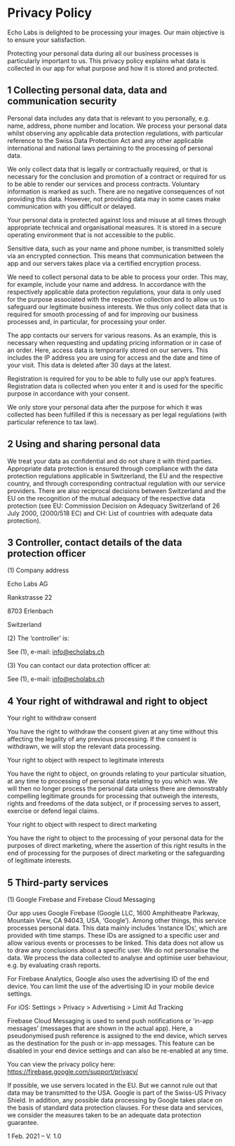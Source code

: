 # Privacy Policy

Echo Labs is delighted to be processing your images. Our main objective is to ensure your satisfaction. 

Protecting your personal data during all our business processes is particularly important to us. This privacy policy explains what data is collected in our app for what purpose and how it is stored and protected.

## 1 Collecting personal data, data and communication security 
Personal data includes any data that is relevant to you personally, e.g. name, address, phone number and location. We process your personal data whilst observing any applicable data protection regulations, with particular reference to the Swiss Data Protection Act and any other applicable international and national laws pertaining to the processing of personal data.

We only collect data that is legally or contractually required, or that is necessary for the conclusion and promotion of a contract or required for us to be able to render our services and process contracts. Voluntary information is marked as such. There are no negative consequences of not providing this data. However, not providing data may in some cases make communication with you difficult or delayed.

Your personal data is protected against loss and misuse at all times through appropriate technical and organisational measures. It is stored in a secure operating environment that is not accessible to the public.

Sensitive data, such as your name and phone number, is transmitted solely via an encrypted connection. This means that communication between the app and our servers takes place via a certified encryption process.

We need to collect personal data to be able to process your order. This may, for example, include your name and address. In accordance with the respectively applicable data protection regulations, your data is only used for the purpose associated with the respective collection and to allow us to safeguard our legitimate business interests. We thus only collect data that is required for smooth processing of and for improving our business processes and, in particular, for processing your order.

The app contacts our servers for various reasons. As an example, this is necessary when requesting and updating pricing information or in case of an order. Here, access data is temporarily stored on our servers. This includes the IP address you are using for access and the date and time of your visit. This data is deleted after 30 days at the latest.

Registration is required for you to be able to fully use our app’s features. Registration data is collected when you enter it and is used for the specific purpose in accordance with your consent.

We only store your personal data after the purpose for which it was collected has been fulfilled if this is necessary as per legal regulations (with particular reference to tax law).

<!-- Your images are analyzed and categorized by an algorithm for certain characteristics. This categorization serves exclusively the user-friendliness of our app. The algorithm used only runs locally on the device on which you have installed the app and does neither collect nor share any data with us or third parties. -->

## 2 Using and sharing personal data
We treat your data as confidential and do not share it with third parties. Appropriate data protection is ensured through compliance with the data protection regulations applicable in Switzerland, the EU and the respective country, and through corresponding contractual regulation with our service providers. There are also reciprocal decisions between Switzerland and the EU on the recognition of the mutual adequacy of the respective data protection (see EU: Commission Decision on Adequacy Switzerland of 26 July 2000, (2000/518 EC) and CH: List of countries with adequate data protection).


## 3 Controller, contact details of the data protection officer 
(1) Company address

Echo Labs AG

Rankstrasse 22

8703 Erlenbach

Switzerland

(2) The ‘controller’ is:

See (1), e-mail: info@echolabs.ch 

(3) You can contact our data protection officer at: 

See (1), e-mail: info@echolabs.ch

## 4 Your right of withdrawal and right to object 
Your right to withdraw consent 

You have the right to withdraw the consent given at any time without this affecting the legality of any previous processing. If the consent is withdrawn, we will stop the relevant data processing. 

Your right to object with respect to legitimate interests 

You have the right to object, on grounds relating to your particular situation, at any time to processing of personal data relating to you which was. We will then no longer process the personal data unless there are demonstrably compelling legitimate grounds for processing that outweigh the interests, rights and freedoms of the data subject, or if processing serves to assert, exercise or defend legal claims. 

Your right to object with respect to direct marketing 

You have the right to object to the processing of your personal data for the purposes of direct marketing, where the assertion of this right results in the end of processing for the purposes of direct marketing or the safeguarding of legitimate interests.

## 5 Third-party services

(1) Google Firebase and Firebase Cloud Messaging

Our app uses Google Firebase (Google LLC, 1600 Amphitheatre Parkway, Mountain View, CA 94043, USA, ‘Google’). Among other things, this service processes personal data. This data mainly includes ‘instance IDs’, which are provided with time stamps. These IDs are assigned to a specific user and allow various events or processes to be linked. This data does not allow us to draw any conclusions about a specific user. We do not personalise the data. We process the data collected to analyse and optimise user behaviour, e.g. by evaluating crash reports.

For Firebase Analytics, Google also uses the advertising ID of the end device. You can limit the use of the advertising ID in your mobile device settings.

For iOS: Settings > Privacy > Advertising > Limit Ad Tracking

Firebase Cloud Messaging is used to send push notifications or ‘in-app messages’ (messages that are shown in the actual app). Here, a pseudonymised push reference is assigned to the end device, which serves as the destination for the push or in-app messages. This feature can be disabled in your end device settings and can also be re-enabled at any time.

You can view the privacy policy here: https://firebase.google.com/support/privacy/

If possible, we use servers located in the EU. But we cannot rule out that data may be transmitted to the USA. Google is part of the Swiss-US Privacy Shield. In addition, any possible data processing by Google takes place on the basis of standard data protection clauses. For these data and services, we consider the measures taken to be an adequate data protection guarantee.


1 Feb. 2021 – V. 1.0